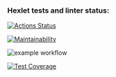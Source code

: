 ### Hexlet tests and linter status:
[![Actions Status](https://github.com/Phosphorusss/java-project-71/actions/workflows/hexlet-check.yml/badge.svg)](https://github.com/Phosphorusss/java-project-71/actions)

[![Maintainability](https://api.codeclimate.com/v1/badges/2f715662ff63cf79f731/maintainability)](https://codeclimate.com/github/Phosphorusss/java-project-71/maintainability)

![example workflow](https://github.com/Phosphorusss/java-project-71/actions/workflows/main.yml/badge.svg)

[![Test Coverage](https://api.codeclimate.com/v1/badges/2f715662ff63cf79f731/test_coverage)](https://codeclimate.com/github/Phosphorusss/java-project-71/test_coverage)
